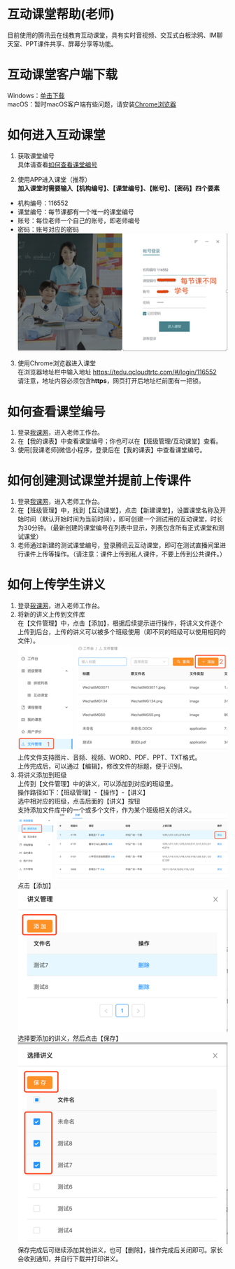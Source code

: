 # 互动课堂帮助(老师)
目前使用的腾讯云在线教育互动课堂，具有实时音视频、交互式白板涂鸦、IM聊天室、PPT课件共享、屏幕分享等功能。

# 互动课堂客户端下载
Windows：[单击下载][1]  
macOS：暂时macOS客户端有些问题，请安装[Chrome浏览器][2]

# 如何进入互动课堂
1. 获取课堂编号  
具体请查看[如何查看课堂编号](#如何查看课堂编号)

2. 使用APP进入课堂（推荐）  
**加入课堂时需要输入【机构编号】、【课堂编号】、【帐号】、【密码】四个要素**
- 机构编号：116552
- 课堂编号：每节课都有一个唯一的课堂编号
- 账号：每位老师一个自己的账号，即老师编号
- 密码：账号对应的密码  
![互动课堂登录页](../images/live-class-login.png)

3. 使用Chrome浏览器进入课堂  
在浏览器地址栏中输入地址 https://tedu.qcloudtrtc.com/#/login/116552  
请注意，地址内容必须包含**https**，网页打开后地址栏前面有一把锁。

# 如何查看课堂编号
1. 登录[我课网][3]，进入老师工作台。
2. 在【我的课表】中查看课堂编号；你也可以在【班级管理/互动课堂】查看。
2. 使用[我课老师]微信小程序，登录后在【我的课表】中查看课堂编号。

# 如何创建测试课堂并提前上传课件
1. 登录[我课网][3]，进入老师工作台。
2. 在【班级管理】中，找到【互动课堂】，点击【新建课堂】，设置课堂名称及开始时间（默认开始时间为当前时间），即可创建一个测试用的互动课堂，时长为30分钟。（最新创建的课堂编号在列表中显示，列表包含所有正式课堂和测试课堂）
3. 老师通过新建的测试课堂编号，登录腾讯云互动课堂，即可在测试直播间里进行课件上传等操作。（请注意：课件上传到私人课件，不要上传到公共课件。）

# 如何上传学生讲义
1. 登录[我课网][3]，进入老师工作台。
2. 将新的讲义上传到文件库  
在【文件管理】中，点击【添加】，根据后续提示进行操作，将讲义文件逐个上传到后台，上传的讲义可以被多个班级使用（即不同的班级可以使用相同的文件）。
![上传学生讲义1](../images/file-1.png)
上传文件支持图片、音频、视频、WORD、PDF、PPT、TXT格式。  
上传完成后，可以通过【编辑】，修改文件的标题，便于识别。
3. 将讲义添加到班级  
上传到【文件管理】中的讲义，可以添加到对应的班级里。  
操作路径如下：【班级管理】-【操作】-【讲义】  
选中相对应的班级，点击后面的【讲义】按钮  
支持添加文件库中的一个或多个文件，作为某个班级相关的讲义。
![上传学生讲义2](../images/file-2.png)
点击【添加】
![上传学生讲义3](../images/file-3.png)
选择要添加的讲义，然后点击【保存】
![上传学生讲义4](../images/file-4.png)
保存完成后可继续添加其他讲义，也可【删除】，操作完成后关闭即可。家长会收到通知，并自行下载并打印讲义。

[1]:http://dldir1.qq.com/hudongzhibo/Saas/TClass_Setup_Saas.exe
[2]:https://www.google.cn/intl/zh-CN/chrome/
[3]:https://www.meke.ai/